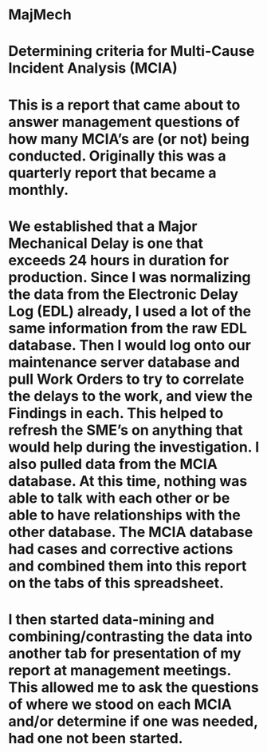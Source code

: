 # MajMech
# Determining criteria for Multi-Cause Incident Analysis (MCIA)
#
# This is a report that came about to answer management questions of how many MCIA’s are (or not) being conducted. Originally this was a quarterly report that became a monthly.
# We established that a Major Mechanical Delay is one that exceeds 24 hours in duration for production. Since I was normalizing the data from the Electronic Delay Log (EDL) already, I used a lot of the same information from the raw EDL database. Then I would log onto our maintenance server database and pull Work Orders to try to correlate the delays to the work, and view the Findings in each. This helped to refresh the SME’s on anything that would help during the investigation. I also pulled data from the MCIA database. At this time, nothing was able to talk with each other or be able to have relationships with the other database. The MCIA database had cases and corrective actions and combined them into this report on the tabs of this spreadsheet.
# I then started data-mining and combining/contrasting the data into another tab for presentation of my report at management meetings. This allowed me to ask the questions of where we stood on each MCIA and/or determine if one was needed, had one not been started.
